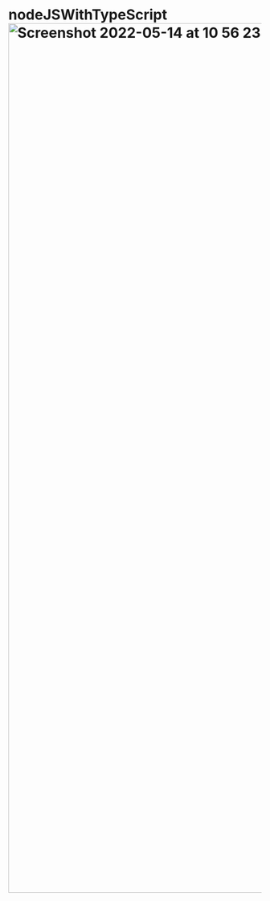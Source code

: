 # nodeJSWithTypeScript<img width="1728" alt="Screenshot 2022-05-14 at 10 56 23 PM" src="https://user-images.githubusercontent.com/12713431/168442581-a85d36e0-138a-487a-9e36-fbda66c88f8d.png">
